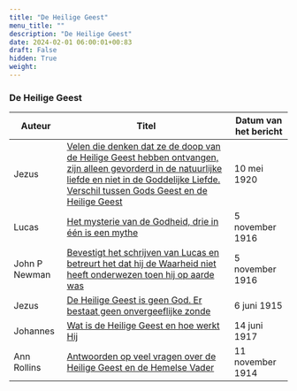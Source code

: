 ```yaml
---
title: "De Heilige Geest"
menu_title: ""
description: "De Heilige Geest"
date: 2024-02-01 06:00:01+00:83
draft: False
hidden: True
weight:
---
```

### De Heilige Geest

**Auteur** | **Titel** | **Datum van het bericht**
---|---|---
Jezus | [Velen die denken dat ze de doop van de Heilige Geest hebben ontvangen, zijn alleen gevorderd in de natuurlijke liefde en niet in de Goddelijke Liefde. Verschil tussen Gods Geest en de Heilige Geest](/1-nl-padgett-messages/1-4-nl-padgett-messages-by-date/1-4-8-nl-padgett-messages-1920-1922/nl-1920-5-10-1-jep-jesus/) | 10 mei 1920
Lucas | [Het mysterie van de Godheid, drie in één is een mythe](/1-nl-padgett-messages/1-4-nl-padgett-messages-by-date/1-4-4-nl-padgett-messages-1916/nl-1916-11-5-1-jep-luke/) | 5 november 1916
John P Newman | [Bevestigt het schrijven van Lucas en betreurt het dat hij de Waarheid niet heeft onderwezen toen hij op aarde was](/1-nl-padgett-messages/1-4-nl-padgett-messages-by-date/1-4-4-nl-padgett-messages-1916/nl-1916-11-5-2-jep-john-p-newman/) | 5 november 1916
Jezus | [De Heilige Geest is geen God. Er bestaat geen onvergeeflijke zonde](/1-nl-padgett-messages/1-4-nl-padgett-messages-by-date/1-4-2-nl-padgett-messages-1915-1/nl-1915-6-6-1-jep-jesus/) | 6 juni 1915
Johannes | [Wat is de Heilige Geest en hoe werkt Hij](/1-nl-padgett-messages/1-4-nl-padgett-messages-by-date/1-4-5-nl-padgett-messages-1917/nl-1917-6-14-2-jep-st-john/) | 14 juni 1917
Ann Rollins | [Antwoorden op veel vragen over de Heilige Geest en de Hemelse Vader](/1-nl-padgett-messages/1-4-nl-padgett-messages-by-date/1-4-1-nl-padgett-messages-1914/nl-1914-11-11-1-jep-ann-rollins/) | 11 november 1914
